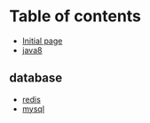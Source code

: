 # Table of contents

* [Initial page](README.md)
* [java8](java8.md)

## database

* [redis](database/redis.md)
* [mysql](database/mysql.md)

